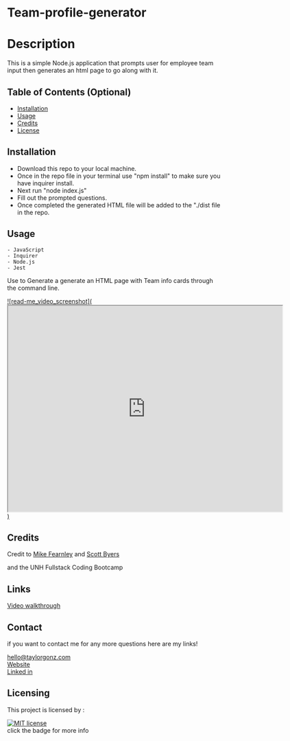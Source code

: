 # Team-profile-generator

# Description

This is a simple Node.js application that prompts user for employee team input then generates an html page to go along with it.

## Table of Contents (Optional)


* [Installation](#installation)
* [Usage](#usage)
* [Credits](#credits)
* [License](#license)


## Installation

- Download this repo to your local machine.
- Once in the repo file in your terminal use "npm install" to make sure you have inquirer install.
- Next run "node index.js"
- Fill out the prompted questions.
- Once completed the generated HTML file will be added to the "./dist file in the repo.



## Usage 

```
- JavaScript
- Inquirer
- Node.js
- Jest

```
Use to Generate a generate an HTML page with Team info cards through the command line.

[![read-me_video_screenshot](<iframe src="https://drive.google.com/file/d/1zxyoXY-5n1xyZJpEaR_vyBZDTtW9qoud/preview" width="640" height="480"></iframe>)](https://youtu.be/W-IYPhU3YG8 "read-me_video")



## Credits
Credit to [Mike Fearnley](https://michaelfearnley.com/) and [Scott Byers](https://github.com/switch120)

and the UNH Fullstack Coding Bootcamp

## Links 

[Video walkthrough](https://youtu.be/W-IYPhU3YG8)

## Contact

if you want to contact me for any more questions here are my links!

hello@taylorgonz.com
\
[Website](http://www.taylorgonz.com)
\
[Linked in](https://www.linkedin.com/in/taylorgonz/)

## Licensing
This project is licensed by : 

[![MIT license](https://img.shields.io/badge/License-MIT-blue.svg)](https://lbesson.mit-license.org/) \
click the badge for more info